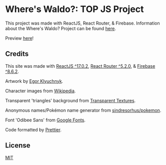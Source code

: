 # Where's Waldo?: TOP JS Project

This project was made with ReactJS, React Router, & Firebase. Information about the Where's Waldo? Project can be found [here](https://www.theodinproject.com/paths/full-stack-javascript/courses/javascript/lessons/where-s-waldo-a-photo-tagging-app).

Preview [here](https://waldo-9e96c.web.app/)!

## Credits

This site was made with [ReactJS ^17.0.2](https://reactjs.org/), [React Router ^5.2.0](https://reactrouter.com/), & [Firebase ^8.6.2](https://firebase.google.com/).

Artwork by [Egor Klyuchnyk](https://www.artstation.com/chekavo).

Character images from [Wikipedia](https://en.wikipedia.org/wiki/Main_Page).

Transparent 'triangles' background from [Transparent Textures](https://www.transparenttextures.com/).

Anonymous names/Pokémon name generator from [sindresorhus/pokemon](https://github.com/sindresorhus/pokemon).

Font 'Odibee Sans' from [Google Fonts](fonts.google.com).

Code formatted by [Prettier](https://prettier.io/).

## License

[MIT](https://github.com/savwiley/waldo/blob/master/LICENSE.txt)